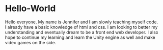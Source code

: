 # Hello-World

Hello everyone, 
  My name is Jennifer and I am slowly teaching myself code. I already have a basic knowledge of html and css. I am looking to better my understanding and eventually dream to be a front end web developer. I also hope to continue my learning and learn the Unity engine as well and make video games on the side.
